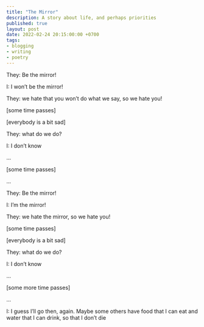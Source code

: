 ```yaml
---
title: "The Mirror"
description: A story about life, and perhaps priorities
published: true
layout: post
date: 2022-02-24 20:15:00:00 +0700
tags:
- blogging
- writing
- poetry
--- 
```

They: Be the mirror!

I: I won’t be the mirror!

They: we hate that you won’t do what we say, so we hate you!

[some time passes]

[everybody is a bit sad]

They: what do we do?

I: I don’t know

...

[some time passes]

...

They: Be the mirror!

I: I’m the mirror!

They: we hate the mirror, so we hate you!

[some time passes]

[everybody is a bit sad]

They: what do we do?

I: I don’t know

...

[some more time passes]

...

I: I guess I’ll go then, again. Maybe some others have food that I can eat and water that I can drink, so that I don’t die